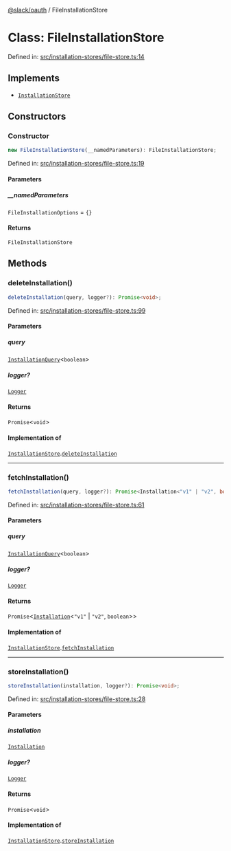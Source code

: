 [@slack/oauth](../index.md) / FileInstallationStore

# Class: FileInstallationStore

Defined in: [src/installation-stores/file-store.ts:14](https://github.com/slackapi/node-slack-sdk/blob/main/packages/oauth/src/installation-stores/file-store.ts#L14)

## Implements

- [`InstallationStore`](../interfaces/InstallationStore.md)

## Constructors

### Constructor

```ts
new FileInstallationStore(__namedParameters): FileInstallationStore;
```

Defined in: [src/installation-stores/file-store.ts:19](https://github.com/slackapi/node-slack-sdk/blob/main/packages/oauth/src/installation-stores/file-store.ts#L19)

#### Parameters

##### \_\_namedParameters

`FileInstallationOptions` = `{}`

#### Returns

`FileInstallationStore`

## Methods

### deleteInstallation()

```ts
deleteInstallation(query, logger?): Promise<void>;
```

Defined in: [src/installation-stores/file-store.ts:99](https://github.com/slackapi/node-slack-sdk/blob/main/packages/oauth/src/installation-stores/file-store.ts#L99)

#### Parameters

##### query

[`InstallationQuery`](../interfaces/InstallationQuery.md)\<`boolean`\>

##### logger?

[`Logger`](../interfaces/Logger.md)

#### Returns

`Promise`\<`void`\>

#### Implementation of

[`InstallationStore`](../interfaces/InstallationStore.md).[`deleteInstallation`](../interfaces/InstallationStore.md#deleteinstallation)

***

### fetchInstallation()

```ts
fetchInstallation(query, logger?): Promise<Installation<"v1" | "v2", boolean>>;
```

Defined in: [src/installation-stores/file-store.ts:61](https://github.com/slackapi/node-slack-sdk/blob/main/packages/oauth/src/installation-stores/file-store.ts#L61)

#### Parameters

##### query

[`InstallationQuery`](../interfaces/InstallationQuery.md)\<`boolean`\>

##### logger?

[`Logger`](../interfaces/Logger.md)

#### Returns

`Promise`\<[`Installation`](../interfaces/Installation.md)\<`"v1"` \| `"v2"`, `boolean`\>\>

#### Implementation of

[`InstallationStore`](../interfaces/InstallationStore.md).[`fetchInstallation`](../interfaces/InstallationStore.md#fetchinstallation)

***

### storeInstallation()

```ts
storeInstallation(installation, logger?): Promise<void>;
```

Defined in: [src/installation-stores/file-store.ts:28](https://github.com/slackapi/node-slack-sdk/blob/main/packages/oauth/src/installation-stores/file-store.ts#L28)

#### Parameters

##### installation

[`Installation`](../interfaces/Installation.md)

##### logger?

[`Logger`](../interfaces/Logger.md)

#### Returns

`Promise`\<`void`\>

#### Implementation of

[`InstallationStore`](../interfaces/InstallationStore.md).[`storeInstallation`](../interfaces/InstallationStore.md#storeinstallation)
